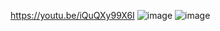 https://youtu.be/iQuQXy99X6I
![image](https://github.com/Squid5O/DBD3_2/assets/101494070/1a214546-d0ad-41ff-ad30-62fb83369487)
![image](https://github.com/Squid5O/DBD3_2/assets/101494070/604eb6ab-3aec-45f8-95e7-b2878836ae9f)

